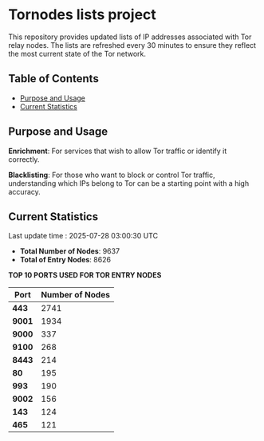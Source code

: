 # Tornodes lists project

This repository provides updated lists of IP addresses associated with Tor relay nodes. The lists are refreshed every 30 minutes to ensure they reflect the most current state of the Tor network.

## Table of Contents

- [Purpose and Usage](#purpose-and-usage)
- [Current Statistics](#current-statistics)


## Purpose and Usage

**Enrichment**: For services that wish to allow Tor traffic or identify it correctly.

**Blacklisting**: For those who want to block or control Tor traffic, understanding which IPs belong to Tor can be a starting point with a high accuracy.

## Current Statistics

Last update time : 2025-07-28 03:00:30 UTC

- **Total Number of Nodes**: 9637
- **Total of Entry Nodes**: 8626

**TOP 10 PORTS USED FOR TOR ENTRY NODES**

| **Port** | **Number of Nodes** |
|------|-----------------|
| **443**   | 2741  |
| **9001**   | 1934  |
| **9000**   | 337  |
| **9100**   | 268  |
| **8443**   | 214  |
| **80**   | 195  |
| **993**   | 190  |
| **9002**   | 156  |
| **143**   | 124  |
| **465**   | 121  |

